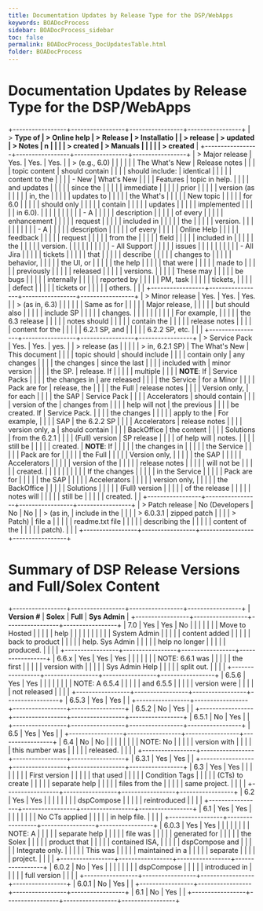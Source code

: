 ```yaml
---
title: Documentation Updates by Release Type for the DSP/WebApps
keywords: BOADocProcess
sidebar: BOADocProcess_sidebar
toc: false
permalink: BOADocProcess_DocUpdatesTable.html
folder: BOADocProcess
---
```

Documentation Updates by Release Type for the DSP/WebApps
=========================================================

+-----------------+-----------------+-----------------+-----------------+
| > **Type of     | > **Online help | > **Release     | > **Installatio |
| > release**     | > updated**     | > Notes         | n               |
|                 |                 | > created**     | > Manuals       |
|                 |                 |                 | > created**     |
+-----------------+-----------------+-----------------+-----------------+
| > Major release | Yes.            | Yes.            | Yes.            |
| > (e.g., 6.0)   |                 |                 |                 |
|                 | The What's New  | Release notes   |                 |
|                 | topic content   | should contain  |                 |
|                 | should include: | identical       |                 |
|                 |                 | content to the  |                 |
|                 | -   New         | What's New      |                 |
|                 |     Features    | topic in help.  |                 |
|                 |     and updates |                 |                 |
|                 |     since the   |                 |                 |
|                 |     immediate   |                 |                 |
|                 |     prior       |                 |                 |
|                 |     version (as |                 |                 |
|                 |     in, the     |                 |                 |
|                 |     updates to  |                 |                 |
|                 |     the What's  |                 |                 |
|                 |     New topic   |                 |                 |
|                 |     for 6.0     |                 |                 |
|                 |     should only |                 |                 |
|                 |     contain     |                 |                 |
|                 |     updates     |                 |                 |
|                 |     implemented |                 |                 |
|                 |     in 6.0).    |                 |                 |
|                 |                 |                 |                 |
|                 | -   A           |                 |                 |
|                 |     description |                 |                 |
|                 |     of every    |                 |                 |
|                 |     enhancement |                 |                 |
|                 |     request     |                 |                 |
|                 |     included in |                 |                 |
|                 |     the         |                 |                 |
|                 |     version.    |                 |                 |
|                 |                 |                 |                 |
|                 | -   A           |                 |                 |
|                 |     description |                 |                 |
|                 |     of every    |                 |                 |
|                 |     Online Help |                 |                 |
|                 |     feedback    |                 |                 |
|                 |     request     |                 |                 |
|                 |     from the    |                 |                 |
|                 |     field       |                 |                 |
|                 |     included in |                 |                 |
|                 |     the         |                 |                 |
|                 |     version.    |                 |                 |
|                 |                 |                 |                 |
|                 | -   All Support |                 |                 |
|                 |     issues      |                 |                 |
|                 |                 |                 |                 |
|                 | -   All Jira    |                 |                 |
|                 |     tickets     |                 |                 |
|                 |     that        |                 |                 |
|                 |     describe    |                 |                 |
|                 |     changes to  |                 |                 |
|                 |     behavior,   |                 |                 |
|                 |     the UI, or  |                 |                 |
|                 |     the help    |                 |                 |
|                 |     that were   |                 |                 |
|                 |     made to     |                 |                 |
|                 |     previously  |                 |                 |
|                 |     released    |                 |                 |
|                 |     versions.   |                 |                 |
|                 |     These may   |                 |                 |
|                 |     be bugs     |                 |                 |
|                 |     internally  |                 |                 |
|                 |     reported by |                 |                 |
|                 |     PM, task    |                 |                 |
|                 |     tickets,    |                 |                 |
|                 |     defect      |                 |                 |
|                 |     tickets or  |                 |                 |
|                 |     others.     |                 |                 |
+-----------------+-----------------+-----------------+-----------------+
| > Minor release | Yes.            | Yes.            | Yes.            |
| > (as in, 6.3)  |                 |                 |                 |
|                 | Same as for     |                 |                 |
|                 | Major release,  |                 |                 |
|                 | but should also |                 |                 |
|                 | include SP      |                 |                 |
|                 | changes.        |                 |                 |
|                 |                 |                 |                 |
|                 | For example,    |                 |                 |
|                 | the 6.3 release |                 |                 |
|                 | notes should    |                 |                 |
|                 | contain the     |                 |                 |
|                 | release notes   |                 |                 |
|                 | content for the |                 |                 |
|                 | 6.2.1 SP, and   |                 |                 |
|                 | 6.2.2 SP, etc.  |                 |                 |
+-----------------+-----------------+-----------------+-----------------+
| > Service Pack  | Yes.            | Yes.            | yes.            |
| > release (as   |                 |                 |                 |
| > in, 6.2.1 SP) | The What's New  | This document   |                 |
|                 | topic should    | should include  |                 |
|                 | contain only    | any changes     |                 |
|                 | the changes     | since the last  |                 |
|                 | included with   | minor version   |                 |
|                 | the SP.         | release. If     |                 |
|                 |                 | multiple        |                 |
|                 | **NOTE**: If    | Service Packs   |                 |
|                 | the changes in  | are released    |                 |
|                 | the Service     | for a Minor     |                 |
|                 | Pack are for    | release, the    |                 |
|                 | the Full        | release notes   |                 |
|                 | Version only,   | for each        |                 |
|                 | the SAP         | Service Pack    |                 |
|                 | Accelerators    | should contain  |                 |
|                 | version of the  | changes from    |                 |
|                 | help will not   | the previous    |                 |
|                 | be created. If  | Service Pack.   |                 |
|                 | the changes     |                 |                 |
|                 | apply to the    | For example,    |                 |
|                 | SAP             | the 6.2.2 SP    |                 |
|                 | Accelerators    | release notes   |                 |
|                 | version only, a | should contain  |                 |
|                 | BackOffice      | the content     |                 |
|                 | Solutions       | from the 6.2.1  |                 |
|                 | (Full) version  | SP release      |                 |
|                 | of help will    | notes.          |                 |
|                 | still be        |                 |                 |
|                 | created.        | **NOTE**: If    |                 |
|                 |                 | the changes in  |                 |
|                 |                 | the Service     |                 |
|                 |                 | Pack are for    |                 |
|                 |                 | the Full        |                 |
|                 |                 | Version only,   |                 |
|                 |                 | the SAP         |                 |
|                 |                 | Accelerators    |                 |
|                 |                 | version of the  |                 |
|                 |                 | release notes   |                 |
|                 |                 | will not be     |                 |
|                 |                 | created.        |                 |
|                 |                 |                 |                 |
|                 |                 | If the changes  |                 |
|                 |                 | in the Service  |                 |
|                 |                 | Pack are for    |                 |
|                 |                 | the SAP         |                 |
|                 |                 | Accelerators    |                 |
|                 |                 | version only,   |                 |
|                 |                 | the BackOffice  |                 |
|                 |                 | Solutions       |                 |
|                 |                 | (Full) version  |                 |
|                 |                 | of the release  |                 |
|                 |                 | notes will      |                 |
|                 |                 | still be        |                 |
|                 |                 | created.        |                 |
+-----------------+-----------------+-----------------+-----------------+
| > Patch release | No (Developers  | No              | No              |
| > (as in,       | include in the  |                 |                 |
| > 6.0.3.1       | zipped patch    |                 |                 |
| > Patch)        | file a          |                 |                 |
|                 | readme.txt file |                 |                 |
|                 | describing the  |                 |                 |
|                 | content of the  |                 |                 |
|                 | patch).         |                 |                 |
+-----------------+-----------------+-----------------+-----------------+

Summary of DSP Release Versions and Full/Solex Content
======================================================

+-----------------+-----------------+-----------------+-----------------+
| **Version \#**  | **Solex**       | **Full**        | **Sys Admin**   |
+-----------------+-----------------+-----------------+-----------------+
| 7.0             | Yes             | Yes             | No              |
|                 |                 |                 |                 |
| Move to Hosted  |                 |                 |                 |
| help            |                 |                 |                 |
|                 |                 |                 |                 |
| System Admin    |                 |                 |                 |
| content added   |                 |                 |                 |
| back to product |                 |                 |                 |
| help. Sys Admin |                 |                 |                 |
| help no longer  |                 |                 |                 |
| produced.       |                 |                 |                 |
+-----------------+-----------------+-----------------+-----------------+
| 6.6.x           | Yes             | Yes             | Yes             |
|                 |                 |                 |                 |
| NOTE: 6.6.1 was |                 |                 |                 |
| the first       |                 |                 |                 |
| version with    |                 |                 |                 |
| Sys Admin Help  |                 |                 |                 |
| split out.      |                 |                 |                 |
+-----------------+-----------------+-----------------+-----------------+
| 6.5.6           | Yes             | Yes             |                 |
|                 |                 |                 |                 |
| NOTE: A 6.5.4   |                 |                 |                 |
| and 6.5.5       |                 |                 |                 |
| version were    |                 |                 |                 |
| not released    |                 |                 |                 |
+-----------------+-----------------+-----------------+-----------------+
| 6.5.3           | Yes             | Yes             |                 |
+-----------------+-----------------+-----------------+-----------------+
| 6.5.2           | No              | Yes             |                 |
+-----------------+-----------------+-----------------+-----------------+
| 6.5.1           | No              | Yes             |                 |
+-----------------+-----------------+-----------------+-----------------+
| 6.5             | Yes             | Yes             |                 |
+-----------------+-----------------+-----------------+-----------------+
| 6.4             | No              | No              |                 |
|                 |                 |                 |                 |
| NOTE: No        |                 |                 |                 |
| version with    |                 |                 |                 |
| this number was |                 |                 |                 |
| released.       |                 |                 |                 |
+-----------------+-----------------+-----------------+-----------------+
| 6.3.1           | Yes             | Yes             |                 |
+-----------------+-----------------+-----------------+-----------------+
| 6.3             | Yes             | Yes             |                 |
|                 |                 |                 |                 |
| First version   |                 |                 |                 |
| that used       |                 |                 |                 |
| Condition Tags  |                 |                 |                 |
| (CTs) to create |                 |                 |                 |
| separate help   |                 |                 |                 |
| files from the  |                 |                 |                 |
| same project.   |                 |                 |                 |
+-----------------+-----------------+-----------------+-----------------+
| 6.2             | Yes             | Yes             |                 |
|                 |                 |                 |                 |
| dspCompose      |                 |                 |                 |
| reintroduced    |                 |                 |                 |
+-----------------+-----------------+-----------------+-----------------+
| 6.1             | Yes             | Yes             |                 |
|                 |                 |                 |                 |
| No CTs applied  |                 |                 |                 |
| in help file.   |                 |                 |                 |
+-----------------+-----------------+-----------------+-----------------+
| 6.0.3           | Yes             | Yes             |                 |
|                 |                 |                 |                 |
| NOTE: A         |                 |                 |                 |
| separate help   |                 |                 |                 |
| file was        |                 |                 |                 |
| generated for   |                 |                 |                 |
| the Solex       |                 |                 |                 |
| product that    |                 |                 |                 |
| contained ISA,  |                 |                 |                 |
| dspCompose and  |                 |                 |                 |
| Integrate only. |                 |                 |                 |
| This was        |                 |                 |                 |
| maintained in a |                 |                 |                 |
| separate        |                 |                 |                 |
| project.        |                 |                 |                 |
+-----------------+-----------------+-----------------+-----------------+
| 6.0.2           | No              | Yes             |                 |
|                 |                 |                 |                 |
| dspCompose      |                 |                 |                 |
| introduced in   |                 |                 |                 |
| full version    |                 |                 |                 |
+-----------------+-----------------+-----------------+-----------------+
| 6.0.1           | No              | Yes             |                 |
+-----------------+-----------------+-----------------+-----------------+
| 6.1             | No              | Yes             |                 |
+-----------------+-----------------+-----------------+-----------------+
